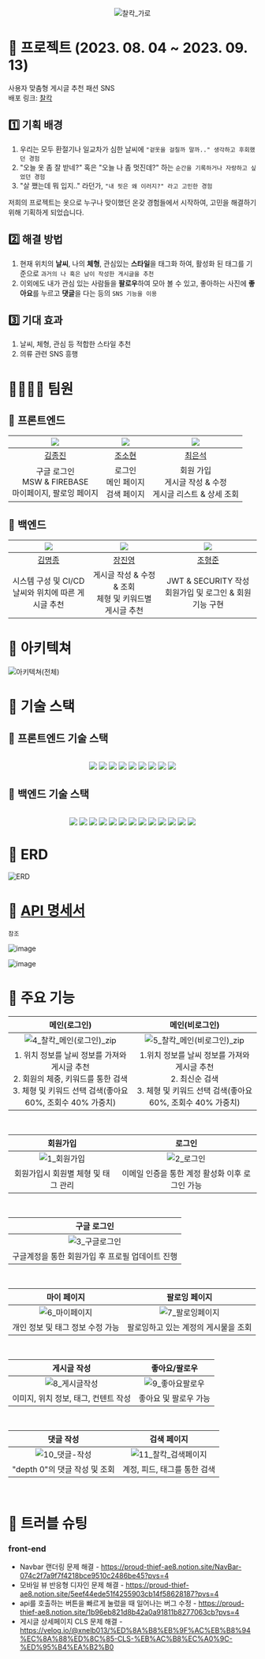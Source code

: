 <div align="center">

![찰칵_가로](https://github.com/ZB-ChalKak/chalKak-back/assets/96164211/7028c687-d32f-4d47-9b2c-16f0f4cdd46f)

</div>

# 📸 프로젝트 (2023. 08. 04 ~ 2023. 09. 13)

사용자 맞춤형 게시글 추천 패션 SNS
<br/>
배포 링크: [찰칵](https://chal-kak.vercel.app/main)

## 1️⃣ 기획 배경

1. 우리는 모두 환절기나 일교차가 심한 날씨에 `"겉옷을 걸칠까 말까.." 생각하고 후회했던 경험`</br>
2. "오늘 옷 좀 잘 받네?" 혹은 "오늘 나 좀 멋진데?" 하는 `순간을 기록하거나 자랑하고 싶었던 경험`</br>
3. "살 쪘는데 뭐 입지.." 라던가, `"내 핏은 왜 이러지?" 라고 고민한 경험`</br>

저희의 프로젝트는 옷으로 누구나 맞이했던 온갖 경험들에서 시작하여, 고민을 해결하기 위해 기획하게 되었습니다.</br>

## 2️⃣ 해결 방법

1. 현재 위치의 **날씨**, 나의 **체형**, 관심있는 **스타일**을 태그화 하여, 활성화 된 태그를 기준으로 `과거의 나 혹은 남이 작성한 게시글을 추천`
2. 이외에도 내가 관심 있는 사람들을 **팔로우**하여 모아 볼 수 있고, 좋아하는 사진에 **좋아요**를 누르고 **댓글**을 다는 등의 `SNS 기능을 이용`

## 3️⃣ 기대 효과

1. 날씨, 체형, 관심 등 적합한 스타일 추천
2. 의류 관련 SNS 흥행

# 👨‍👨‍👧‍👦 팀원

## 📑 프론트엔드

|  ![](https://avatars.githubusercontent.com/u/91720916?v=4)   | ![](https://avatars.githubusercontent.com/u/127920561?v=4) |   ![](https://avatars.githubusercontent.com/u/81418954?v=4)    |
| :----------------------------------------------------------: | :--------------------------------------------------------: | :------------------------------------------------------------: |
|            [김종진](https://github.com/khakisage)            |          [조소현](https://github.com/cho-sohyun)           |             [최은석](https://github.com/xnelb013)              |
| 구글 로그인</br>MSW & FIREBASE</br>마이페이지, 팔로잉 페이지 |           로그인</br>메인 페이지</br>검색 페이지           | 회원 가입</br>게시글 작성 & 수정</br>게시글 리스트 & 상세 조회 |

## 📑 백엔드

| ![](https://avatars.githubusercontent.com/u/122536664?v=4) | ![](https://avatars.githubusercontent.com/u/96164211?v=4)  |  ![](https://avatars.githubusercontent.com/u/56953934?v=4)  |
| :--------------------------------------------------------: | :--------------------------------------------------------: | :---------------------------------------------------------: |
|            [김명종](https://github.com/myu7769)            |            [장진영](https://github.com/jinyngg)            |           [조형준](https://github.com/JoHyungJun)           |
|  시스템 구성 및 CI/CD</br>날씨와 위치에 따른 게시글 추천   | 게시글 작성 & 수정 & 조회</br>체형 및 키워드별 게시글 추천 | JWT & SECURITY 작성</br>회원가입 및 로그인 & 회원 기능 구현 |

# 📄 아키텍쳐

![아키텍쳐(전체)](https://github.com/ZB-ChalKak/chalKak-back/assets/96164211/c26f3f7f-5483-46a8-b1a1-5b6086a2de62)

# 📄 기술 스택

## 📑 프론트엔드 기술 스택

<div align="center">

  <br />
  <img src="https://img.shields.io/badge/next.js-000000?style=for-the-badge&logo=nextdotjs&logoColor=white">
  <img src="https://img.shields.io/badge/react-61DAFB?style=for-the-badge&logo=react&logoColor=white">
  <img src="https://img.shields.io/badge/reactquery-ff4154?style=for-the-badge&logo=reactquery&logoColor=white">
  <img src="https://img.shields.io/badge/recoil-3578E5?style=for-the-badge&logo=recoil&logoColor=white">
  <img src="https://img.shields.io/badge/daisyui-5A0EF8?style=for-the-badge&logo=daisyui&logoColor=white">
  <img src="https://img.shields.io/badge/tailwindcss-06b6d4?style=for-the-badge&logo=tailwindcss&logoColor=white">
  <img src="https://img.shields.io/badge/styledcomponents-db7093?style=for-the-badge&logo=styledcomponents&logoColor=white">
  <img src="https://img.shields.io/badge/axios-5A29E4?style=for-the-badge&logo=axios&logoColor=white">
  <img src="https://img.shields.io/badge/vercel-000000?style=for-the-badge&logo=vercel&logoColor=white">
  
</div>

## 📑 백엔드 기술 스택

<div align="center">

  <br />
  <img src="https://img.shields.io/badge/spring-6DB33F?style=for-the-badge&logo=spring&logoColor=white">
  <img src="https://img.shields.io/badge/spring security-6DB33F?style=for-the-badge&logo=spring security&logoColor=white">
  <img src="https://img.shields.io/badge/junit5-25A162?style=for-the-badge&logo=junit5&logoColor=white">
  <img src="https://img.shields.io/badge/redis-DC382D?style=for-the-badge&logo=redis&logoColor=white">
  <img src="https://img.shields.io/badge/gradle-02303A?style=for-the-badge&logo=gradle&logoColor=white">
  <img src="https://img.shields.io/badge/ec2-FF9900?style=for-the-badge&logo=amazonec2&logoColor=white">
  <img src="https://img.shields.io/badge/amazonrds-527fff?style=for-the-badge&logo=amazonrds&logoColor=white">
  <img src="https://img.shields.io/badge/amazons3-569a31?style=for-the-badge&logo=amazons3&logoColor=white">
  <img src="https://img.shields.io/badge/docker-2496ed?style=for-the-badge&logo=docker&logoColor=white">
  <img src="https://img.shields.io/badge/github-181717?style=for-the-badge&logo=github&logoColor=white">
  <img src="https://img.shields.io/badge/jenkins-d24939?style=for-the-badge&logo=jenkins&logoColor=white">
  <img src="https://img.shields.io/badge/postman-FF6C37?style=for-the-badge&logo=postman&logoColor=white">
  <img src="https://img.shields.io/badge/swagger-85EA2D?style=for-the-badge&logo=swagger&logoColor=white">

</div>

# 📄 ERD

![ERD](https://github.com/ZB-ChalKak/chalKak-back/assets/96164211/7be68179-f1c2-44d3-a302-2cd678273f27)

# 📄 [API 명세서](https://www.notion.so/API-6313b986df324028b451dc107a9d0a2c)

`참조`

![image](https://github.com/ZB-ChalKak/chalKak-back/assets/96164211/33b66217-8aa1-4371-bae0-3aae9ba2248f)

![image](https://github.com/ZB-ChalKak/chalKak-back/assets/96164211/8d0358ca-adcd-420f-99bf-9dad882b65ec)

# 📄 주요 기능

|                                                                    메인(로그인)                                                                     |                                                         메인(비로그인)                                                         |
| :-------------------------------------------------------------------------------------------------------------------------------------------------: | :----------------------------------------------------------------------------------------------------------------------------: |
|             ![4_찰칵_메인(로그인)_zip](https://github.com/ZB-ChalKak/chalKak-back/assets/96164211/1e3298ee-14ef-43df-bf95-0fc09d16bb85)             | ![5_찰칵_메인(비로그인)_zip](https://github.com/ZB-ChalKak/chalKak-back/assets/96164211/33410204-8dff-45e3-bca0-1370b243de03)  |
| 1. 위치 정보를 날씨 정보를 가져와 게시글 추천</br>2. 회원의 체중, 키워드를 통한 검색</br>3. 체형 및 키워드 선택 검색(좋아요 60%, 조회수 40% 가중치) | 1.위치 정보를 날씨 정보를 가져와 게시글 추천</br>2. 최신순 검색</br>3. 체형 및 키워드 선택 검색(좋아요 60%, 조회수 40% 가중치) |

</br>

|                                                    회원가입                                                    |                                                    로그인                                                    |
| :------------------------------------------------------------------------------------------------------------: | :----------------------------------------------------------------------------------------------------------: |
| ![1_회원가입](https://github.com/ZB-ChalKak/chalKak-back/assets/96164211/e8c0f5f2-e035-44ef-b5c0-26edfd730137) | ![2_로그인](https://github.com/ZB-ChalKak/chalKak-back/assets/96164211/68f94ecc-1f6b-4fc4-a1ae-2aafed6cec39) |
|                                      회원가입시 회원별 체형 및 태그 관리                                       |                               이메일 인증을 통한 계정 활성화 이후 로그인 가능                                |

</br>

|                                                   구글 로그인                                                    |
| :--------------------------------------------------------------------------------------------------------------: |
| ![3_구글로그인](https://github.com/ZB-ChalKak/chalKak-back/assets/96164211/28990e3e-228d-45c8-b8c0-090ff0957ba4) |
|                                 구글계정을 통한 회원가입 후 프로필 업데이트 진행                                 |

</br>

|                                                   마이 페이지                                                    |                                                   팔로잉 페이지                                                    |
| :--------------------------------------------------------------------------------------------------------------: | :----------------------------------------------------------------------------------------------------------------: |
| ![6_마이페이지](https://github.com/ZB-ChalKak/chalKak-back/assets/96164211/e774b26b-298e-4ac5-a2ef-1e5ea354535d) | ![7_팔로잉페이지](https://github.com/ZB-ChalKak/chalKak-back/assets/96164211/4c710664-0976-48d7-8f12-16162c0dd4dc) |
|                                         개인 정보 및 태그 정보 수정 가능                                         |                                        팔로잉하고 있는 계정의 게시물을 조회                                        |

</br>

|                                                   게시글 작성                                                    |                                                   좋아요/팔로우                                                    |
| :--------------------------------------------------------------------------------------------------------------: | :----------------------------------------------------------------------------------------------------------------: |
| ![8_게시글작성](https://github.com/ZB-ChalKak/chalKak-back/assets/96164211/637e091d-08b0-44d4-9f62-86901a425434) | ![9_좋아요팔로우](https://github.com/ZB-ChalKak/chalKak-back/assets/96164211/4f2a51bd-c475-4b44-9ea5-be7059cf1d67) |
|                                       이미지, 위치 정보, 태그, 컨텐트 작성                                       |                                               좋아요 및 팔로우 가능                                                |

</br>
  
|댓글 작성|검색 페이지|
|:---:|:---:|
|![10_댓글-작성](https://github.com/ZB-ChalKak/chalKak-back/assets/96164211/16cafde4-6a39-46c8-a3ad-5b0222ca666c)|![11_찰칵_검색페이지](https://github.com/ZB-ChalKak/chalKak-back/assets/96164211/fb92f592-3f86-4ea9-ba9b-4cedf44eae49)|
|"depth 0"의 댓글 작성 및 조회|계정, 피드, 태그를 통한 검색|
  
</br>

# 🚨 트러블 슈팅

### front-end

- Navbar 랜더링 문제 해결 - https://proud-thief-ae8.notion.site/NavBar-074c2f7a9f7f4218bce9510c2486be45?pvs=4
- 모바일 뷰 반응형 디자인 문제 해결 - https://proud-thief-ae8.notion.site/5eef44ede51f4255903cb14f58628187?pvs=4
- api를 호출하는 버튼을 빠르게 눌렀을 때 일어나는 버그 수정 - https://proud-thief-ae8.notion.site/1b96eb821d8b42a0a91811b8277063cb?pvs=4
- 게시글 상세페이지 CLS 문제 해결 - https://velog.io/@xnelb013/%ED%8A%B8%EB%9F%AC%EB%B8%94%EC%8A%88%ED%8C%85-CLS-%EB%AC%B8%EC%A0%9C-%ED%95%B4%EA%B2%B0
